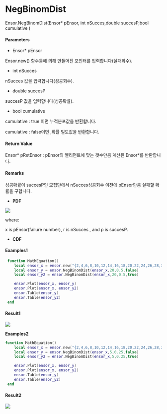 # NegBinomDist

Ensor.NegBinomDist\(Ensor\* pEnsor, int nSucces,double succesP,bool cumulative \)

#### Parameters

* Ensor\* pEnsor

Ensor.new\(\) 함수등에 의해 만들어진 포인터를 입력합니다\(실패회수\).

* int nSucces

nSucces 값을 입력합니다\(성공회수\).

* double succesP

succesP 값을 입력합니다\(성공확률\).

* bool cumulative 

cumulative  : true 이면 누적분포값을 반환합니다.

cumulative  : false이면 ,확률 밀도값을 반환합니다.

#### Return Value

Ensor\* pRetEnsor : pEnsor의 엘리먼트에 맞는 갯수만큼 계산된 Ensor\*를 반환합니다.

#### Remarks

성공확률이 succesP인 모집단에서 nSucces성공회수 이전에 pEnsor만큼 실패할 확률을 구합니다.

* **PDF**

![](/StatisticsAPI/NegBinomDistFuncPdf.png)

where:

x is pEnsor\(failure number\), r is nSucces , and p is succesP.

* **CDF**

#### Examples1

```lua
 function MathEquation()
 	local ensor_x = ensor.new("{2,4,6,8,10,12,14,16,18,20,22,24,26,28,30,32,34,36,38,40}")
 	local ensor_y = ensor.NegBinomDist(ensor_x,20,0.5,false)
 	local ensor_y2 = ensor.NegBinomDist(ensor_x,20,0.5,true)

 	ensor.Plot(ensor_x, ensor_y)
	ensor.Plot(ensor_x, ensor_y2)
 	ensor.Table(ensor_y)
	ensor.Table(ensor_y2)
 end
```

#### Result1

![](/StatisticsAPI/NegBinomDistResultSample1.png)

**Examples2**

```lua
function MathEquation()
 	local ensor_x = ensor.new("{2,4,6,8,10,12,14,16,18,20,22,24,26,28,30,32,34,36,38,40}")
 	local ensor_y = ensor.NegBinomDist(ensor_x,5,0.25,false)
 	local ensor_y2 = ensor.NegBinomDist(ensor_x,5,0.25,true)

 	ensor.Plot(ensor_x, ensor_y)
	ensor.Plot(ensor_x, ensor_y2)
 	ensor.Table(ensor_y)
	ensor.Table(ensor_y2)
 end
```

#### Result2

![](/StatisticsAPI/NegBinomDistResult2.png)

